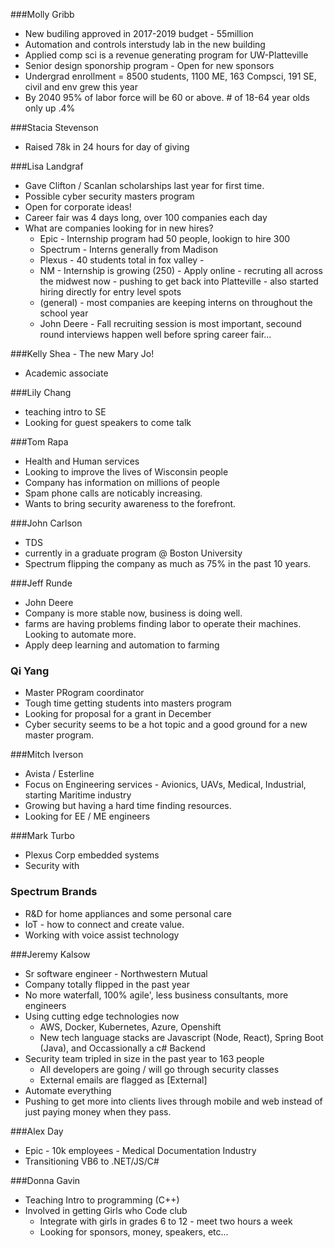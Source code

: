 ###Molly Gribb
* New budiling approved in 2017-2019 budget - 55million
* Automation and controls interstudy lab in the new building
* Applied comp sci is a revenue generating program for UW-Platteville
* Senior design sponorship program - Open for new sponsors
* Undergrad enrollment = 8500 students, 1100 ME, 163 Compsci, 191 SE, civil and env grew this year
* By 2040 95% of labor force will be 60 or above. # of 18-64 year olds only up .4%

###Stacia Stevenson
* Raised 78k in 24 hours for day of giving

###Lisa Landgraf
* Gave Clifton / Scanlan scholarships last year for first time.
* Possible cyber security masters program
* Open for corporate ideas!
* Career fair was 4 days long, over 100 companies each day
* What are companies looking for in new hires?
    * Epic - Internship program had 50 people, lookign to hire 300
    * Spectrum - Interns generally from Madison
    * Plexus - 40 students total in fox valley - 
    * NM - Internship is growing (250) - Apply online - recruting all across the midwest now - pushing to get back into Platteville - also started hiring directly for entry level spots
    * (general) - most companies are keeping interns on throughout the school year
    * John Deere - Fall recruiting session is most important, secound round interviews happen well before spring career fair...

###Kelly Shea - The new Mary Jo!
* Academic associate

###Lily Chang
* teaching intro to SE
* Looking for guest speakers to come talk

###Tom Rapa
* Health and Human services
* Looking to improve the lives of Wisconsin people
* Company has information on millions of people
* Spam phone calls are noticably increasing.
* Wants to bring security awareness to the forefront.

###John Carlson
* TDS
* currently in a graduate program @ Boston University
* Spectrum flipping the company as much as 75% in the past 10 years.

###Jeff Runde
* John Deere
* Company is more stable now, business is doing well.
* farms are having problems finding labor to operate their machines. Looking to automate more.
* Apply deep learning and automation to farming

### Qi Yang
* Master PRogram coordinator
* Tough time getting students into masters program
* Looking for proposal for a grant in December
* Cyber security seems to be a hot topic and a good ground for a new master program.

###Mitch Iverson
* Avista / Esterline
* Focus on Engineering services - Avionics, UAVs, Medical, Industrial, starting Maritime industry
* Growing but having a hard time finding resources.
* Looking for EE / ME engineers

###Mark Turbo
* Plexus Corp embedded systems
* Security with 

### Spectrum Brands
* R&D for home appliances and some personal care
* IoT - how to connect and create value. 
* Working with voice assist technology

###Jeremy Kalsow
* Sr software engineer - Northwestern Mutual
* Company totally flipped in the past year
* No more waterfall, 100% agile', less business consultants, more engineers
* Using cutting edge technologies now 
    * AWS, Docker, Kubernetes, Azure, Openshift
    * New tech language stacks are Javascript (Node, React), Spring Boot (Java), and Occassionally a c# Backend
* Security team tripled in size in the past year to 163 people
    * All developers are going / will go through security classes
    * External emails are flagged as [External]
* Automate everything
* Pushing to get more into clients lives through mobile and web instead of just paying money when they pass.

###Alex Day
* Epic - 10k employees - Medical Documentation Industry
* Transitioning VB6 to .NET/JS/C#

###Donna Gavin 
* Teaching Intro to programming (C++)
* Involved in getting Girls who Code club
    * Integrate with girls in grades 6 to 12 - meet two hours a week
    * Looking for sponsors, money, speakers, etc...


